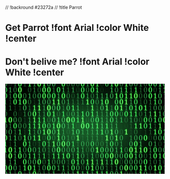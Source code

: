 // !backround #23272a
// !title Parrot
# Get Parrot !font Arial !color White !center
#  
#  
# Don't belive me? !font Arial !color White !center
![](backround.jpg)